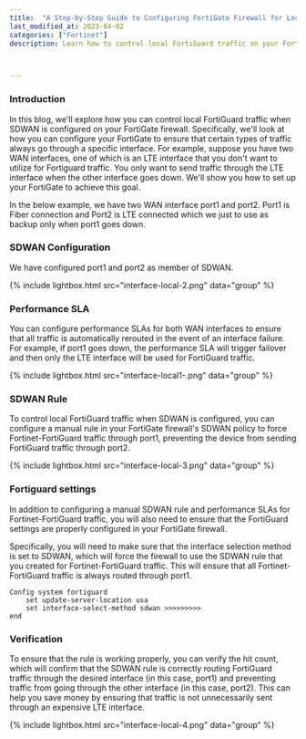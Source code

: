 ```yaml
---
title:  "A Step-by-Step Guide to Configuring FortiGate Firewall for Local FortiGuard Traffic Control with SDWAN"
last_modified_at: 2023-04-02
categories: ["Fortinet"]
description: Learn how to control local FortiGuard traffic on your FortiGate firewall when using SDWAN. Discover how to configure your FortiGate to send Fortinet-FortiGuard traffic through a specific interface, such as a fiber connection, and prevent it from using an expensive LTE interface except when necessary. With step-by-step instructions and verification tips, this blog post helps you optimize your FortiGate configuration and save money.



---
```


### Introduction

In this blog, we'll explore how you can control local FortiGuard traffic when SDWAN is configured on your FortiGate firewall. Specifically, we'll look at how you can configure your FortiGate to ensure that certain types of traffic always go through a specific interface.
For example, suppose you have two WAN interfaces, one of which is an LTE interface that you don't want to utilize for Fortiguard traffic. You only want to send traffic through the LTE interface when the other interface goes down. We'll show you how to set up your FortiGate to achieve this goal.

In the below example, we have two WAN interface port1 and port2. Port1 is Fiber connection and Port2 is LTE connected which we just to use as backup only when port1 goes down.



### SDWAN Configuration

We have configured port1 and port2 as member of SDWAN. 

{% include lightbox.html src="interface-local-2.png" data="group" %}

### Performance SLA

You can configure performance SLAs for both WAN interfaces to ensure that all traffic is automatically rerouted in the event of an interface failure. For example, if port1 goes down, the performance SLA will trigger failover and then only the LTE interface will be used for FortiGuard traffic.

 {% include lightbox.html src="interface-local1-.png" data="group" %}


### SDWAN Rule 

To control local FortiGuard traffic when SDWAN is configured, you can configure a manual rule in your FortiGate firewall's SDWAN policy to force Fortinet-FortiGuard traffic through port1, preventing the device from sending FortiGuard traffic through port2.

 {% include lightbox.html src="interface-local-3.png" data="group" %}
 

### Fortiguard settings 

In addition to configuring a manual SDWAN rule and performance SLAs for Fortinet-FortiGuard traffic, you will also need to ensure that the FortiGuard settings are properly configured in your FortiGate firewall.

Specifically, you will need to make sure that the interface selection method is set to SDWAN, which will force the firewall to use the SDWAN rule that you created for Fortinet-FortiGuard traffic. This will ensure that all Fortinet-FortiGuard traffic is always routed through port1.

```
Config system fortiguard
    set update-server-location usa
    set interface-select-method sdwan >>>>>>>>>
end
```
### Verification

To ensure that the rule is working properly, you can verify the hit count, which will confirm that the SDWAN rule is correctly routing FortiGuard traffic through the desired interface (in this case, port1) and preventing traffic from going through the other interface (in this case, port2). This can help you save money by ensuring that traffic is not unnecessarily sent through an expensive LTE interface.

 {% include lightbox.html src="interface-local-4.png" data="group" %}
 

 
